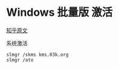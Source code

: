 # Windows 批量版 激活

[知乎原文](https://www.zhihu.com/tardis/zm/art/81561582?source_id=1003)

系统激活
```text
slmgr /skms kms.03k.org
slmgr /ato
```

